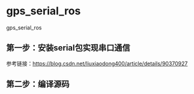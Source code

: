# gps_serial_ros
gps_serial_ros
## 第一步：安装serial包实现串口通信
参考链接：https://blog.csdn.net/liuxiaodong400/article/details/90370927
## 第二步：编译源码
